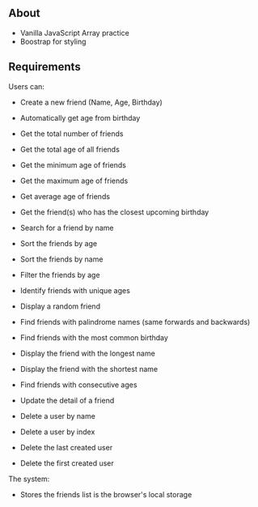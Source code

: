 ## About 
- Vanilla JavaScript Array practice
- Boostrap for styling

## Requirements
Users can:
 * Create a new friend (Name, Age, Birthday)

 * Automatically get age from birthday
 * Get the total number of friends
 * Get the total age of all friends
 * Get the minimum age of friends
 * Get the maximum age of friends
 * Get average age of friends
 * Get the friend(s) who has the closest upcoming birthday
 * Search for a friend by name
 * Sort the friends by age
 * Sort the friends by name
 * Filter the friends by age
 * Identify friends with unique ages
 * Display a random friend
 * Find friends with palindrome names (same forwards and backwards)
 * Find friends with the most common birthday
 * Display the friend with the longest name
 * Display the friend with the shortest name
 * Find friends with consecutive ages

 * Update the detail of a friend

 * Delete a user by name
 * Delete a user by index
 * Delete the last created user
 * Delete the first created user

The system:
* Stores the friends list is the browser's local storage
